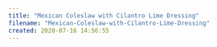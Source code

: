 ```yaml
---
title: "Mexican Coleslaw with Cilantro Lime Dressing"
filename: "Mexican-Coleslaw-with-Cilantro-Lime-Dressing"
created: 2020-07-16 14:56:55
---
```

